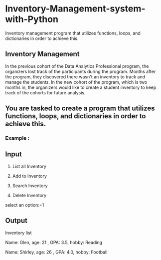 # Inventory-Management-system-with-Python
Inventory management program that utilizes functions, loops, and dictionaries in order to achieve this.



## Inventory Management

In the previous cohort of the Data Analytics Professional program, the organizers lost track of the participants during the program.
Months after the program, they discovered there wasn't an inventory to track and manage the students.
In the new cohort of the program, which is two months in, the organizers would like to create a student inventory to keep track of the cohorts for future analysis.


## You are tasked to create a program that utilizes functions, loops, and dictionaries in order to achieve this.



### Example :

## Input



1. List all Inventory

2. Add to Inventory

3. Search Inventory

4. Delete Inventory



select an option:=1

## Output

Inventory list

Name: Glen, age: 21 , GPA: 3.5, hobby: Reading

Name: Shirley, age: 26 , GPA: 4.0, hobby: Football

 

